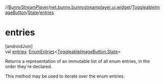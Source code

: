 //[BunnyStreamPlayer](../../../../index.md)/[net.bunny.bunnystreamplayer.ui.widget](../../index.md)/[ToggleableImageButton](../index.md)/[State](index.md)/[entries](entries.md)

# entries

[androidJvm]\
val [entries](entries.md): [EnumEntries](https://kotlinlang.org/api/core/kotlin-stdlib/kotlin.enums/-enum-entries/index.html)&lt;[ToggleableImageButton.State](index.md)&gt;

Returns a representation of an immutable list of all enum entries, in the order they're declared.

This method may be used to iterate over the enum entries.